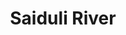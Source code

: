---
title: "Saiduli River"
title_bn: "সাইদুলী নদী"
description: "This river originated from the border of Modon and Kenduya in Netrokona and fall into Dhalai river after flowing by the border and passing Kenduya."
---